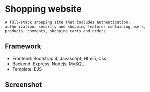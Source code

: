 # Shopping website
    A full-stack shopping site that includes authentication, authorization, security and shopping features containing users, products, comments, shopping carts and orders.

##	Framework  
*	Frontend: Bootstrap 4, Javascript, Html5, Css  
*	Backend:  Express, Nodejs, MySQL  
*   Template: EJS  

## Screenshot
